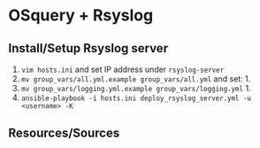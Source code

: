 # OSquery + Rsyslog

## Install/Setup Rsyslog server
1. `vim hosts.ini` and set IP address under `rsyslog-server`
1. `mv group_vars/all.yml.example group_vars/all.yml` and set:
    1. 
1. `mv group_vars/logging.yml.example group_vars/logging.yml`
    1.
1. `ansible-playbook -i hosts.ini deploy_rsyslog_server.yml -u <username> -K`

## Resources/Sources